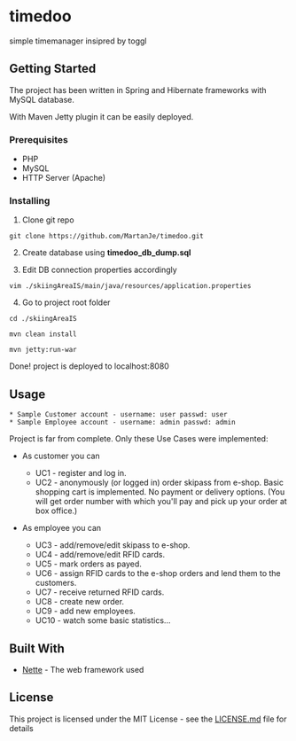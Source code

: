 # timedoo
simple timemanager insipred by toggl
 
## Getting Started
The project has been written in Spring and Hibernate frameworks with MySQL database. 

With Maven Jetty plugin it can be easily deployed.

### Prerequisites
*   PHP
*   MySQL
*   HTTP Server (Apache)


### Installing

1. Clone git repo

```
git clone https://github.com/MartanJe/timedoo.git
```

2. Create database using **timedoo_db_dump.sql**

3. Edit DB connection properties accordingly

```
vim ./skiingAreaIS/main/java/resources/application.properties
```

4. Go to project root folder 
```
cd ./skiingAreaIS
```
```
mvn clean install
```
```
mvn jetty:run-war
```
Done! project is deployed to localhost:8080

## Usage
    * Sample Customer account - username: user passwd: user
    * Sample Employee account - username: admin passwd: admin


Project is far from complete. Only these Use Cases were implemented:  

* As customer you can
    *   UC1 - register and log in.
    *   UC2 - anonymously (or logged in) order skipass from e-shop. Basic shopping cart is implemented. No payment or delivery options. (You will get order number with which you'll pay and pick up your order at box office.)

* As employee you can
    *   UC3 - add/remove/edit skipass to e-shop.
    *   UC4 - add/remove/edit RFID cards.
    *   UC5 - mark orders as payed.
    *   UC6 - assign RFID cards to the e-shop orders and lend them to the customers.
    *   UC7 - receive returned RFID cards.
    *   UC8 - create new order.
    *   UC9 - add new employees.
    *   UC10 - watch some basic statistics...

## Built With

* [Nette](https://spring.io/) - The web framework used

## License

This project is licensed under the MIT License - see the [LICENSE.md](LICENSE.md) file for details
